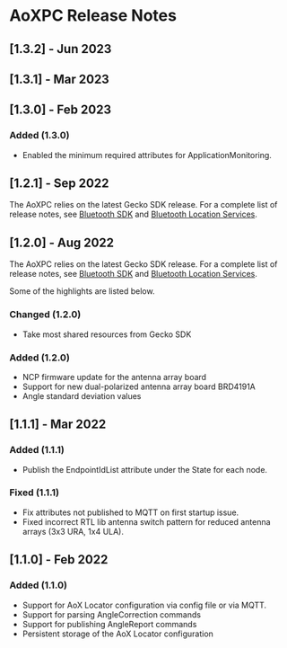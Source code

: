 # AoXPC Release Notes

## [1.3.2] - Jun 2023

## [1.3.1] - Mar 2023

## [1.3.0] - Feb 2023

### Added (1.3.0)

* Enabled the minimum required attributes for ApplicationMonitoring.

## [1.2.1] - Sep 2022

The AoXPC relies on the latest Gecko SDK release. For a complete list of release notes,
see [Bluetooth SDK](https://www.silabs.com/documents/public/release-notes/bt-software-release-notes-4.1.0.0.pdf)
and [Bluetooth Location Services](https://www.silabs.com/documents/public/release-notes/bt-rtl-library-release-notes-4.1.0.0.pdf).

## [1.2.0] - Aug 2022

The AoXPC relies on the latest Gecko SDK release. For a complete list of release notes,
see [Bluetooth SDK](https://www.silabs.com/documents/public/release-notes/bt-software-release-notes-4.0.0.0.pdf)
and [Bluetooth Location Services](https://www.silabs.com/documents/public/release-notes/bt-rtl-library-release-notes-4.0.0.0.pdf).

Some of the highlights are listed below.

### Changed (1.2.0)

* Take most shared resources from Gecko SDK

### Added (1.2.0)

* NCP firmware update for the antenna array board
* Support for new dual-polarized antenna array board BRD4191A
* Angle standard deviation values


## [1.1.1] - Mar 2022

### Added (1.1.1)

* Publish the EndpointIdList attribute under the State for each node.

### Fixed (1.1.1)

* Fix attributes not published to MQTT on first startup issue.
* Fixed incorrect RTL lib antenna switch pattern for reduced antenna arrays (3x3 URA, 1x4 ULA).

## [1.1.0] - Feb 2022

### Added (1.1.0)

* Support for AoX Locator configuration via config file or via MQTT.
* Support for parsing AngleCorrection commands
* Support for publishing AngleReport commands
* Persistent storage of the AoX Locator configuration
